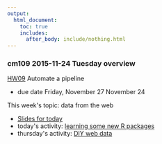 ```yaml
---
output:
  html_document:
    toc: true
    includes:
      after_body: include/nothing.html
---
```


### cm109 2015-11-24 Tuesday overview

[HW09](hw09_automation.html) Automate a pipeline

  * due date Friday, November 27 November 24

This week's topic: data from the web
 
  * [Slides for today](webdata01_slides.html)
  * today's activity: [learning some new R packages](webdata02_activity.html)
  * thursday's activity: [DIY web data](webdata03_activity.html)
